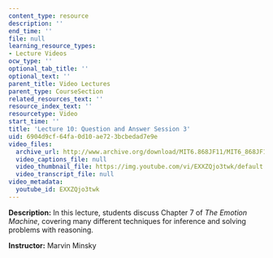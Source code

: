 ```yaml
---
content_type: resource
description: ''
end_time: ''
file: null
learning_resource_types:
- Lecture Videos
ocw_type: ''
optional_tab_title: ''
optional_text: ''
parent_title: Video Lectures
parent_type: CourseSection
related_resources_text: ''
resource_index_text: ''
resourcetype: Video
start_time: ''
title: 'Lecture 10: Question and Answer Session 3'
uid: 6904d9cf-64fa-0d10-ae72-3bcbedad7e9e
video_files:
  archive_url: http://www.archive.org/download/MIT6.868JF11/MIT6_868JF11_lec10_300k.mp4
  video_captions_file: null
  video_thumbnail_file: https://img.youtube.com/vi/EXXZQjo3twk/default.jpg
  video_transcript_file: null
video_metadata:
  youtube_id: EXXZQjo3twk
---
```


**Description:** In this lecture, students discuss Chapter 7 of _The Emotion Machine_, covering many different techniques for inference and solving problems with reasoning.

**Instructor:** Marvin Minsky



